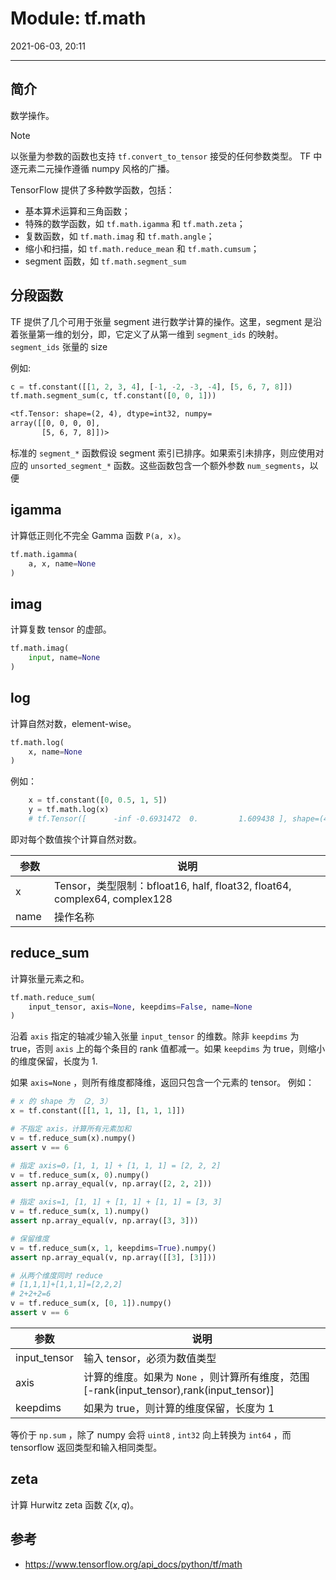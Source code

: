 # Module: tf.math

2021-06-03, 20:11
***

## 简介

数学操作。

> [!NOTE]
> 以张量为参数的函数也支持 `tf.convert_to_tensor` 接受的任何参数类型。
> TF 中逐元素二元操作遵循 numpy 风格的广播。

TensorFlow 提供了多种数学函数，包括：

- 基本算术运算和三角函数；
- 特殊的数学函数，如 `tf.math.igamma` 和 `tf.math.zeta`；
- 复数函数，如 `tf.math.imag` 和 `tf.math.angle`；
- 缩小和扫描，如 `tf.math.reduce_mean` 和 `tf.math.cumsum`；
- segment 函数，如 `tf.math.segment_sum`

## 分段函数

TF 提供了几个可用于张量 segment 进行数学计算的操作。这里，segment 是沿着张量第一维的划分，即，它定义了从第一维到 `segment_ids` 的映射。`segment_ids` 张量的 size 

例如:

```python
c = tf.constant([[1, 2, 3, 4], [-1, -2, -3, -4], [5, 6, 7, 8]])
tf.math.segment_sum(c, tf.constant([0, 0, 1]))
```

```txt
<tf.Tensor: shape=(2, 4), dtype=int32, numpy=
array([[0, 0, 0, 0],
       [5, 6, 7, 8]])>
```

标准的 `segment_*` 函数假设 segment 索引已排序。如果索引未排序，则应使用对应的 `unsorted_segment_*` 函数。这些函数包含一个额外参数 `num_segments`，以便

## igamma

计算低正则化不完全 Gamma 函数 `P(a, x)`。

```py
tf.math.igamma(
    a, x, name=None
)
```

## imag

计算复数 tensor 的虚部。

```py
tf.math.imag(
    input, name=None
)
```

## log

计算自然对数，element-wise。

```python
tf.math.log(
    x, name=None
)
```

例如：

```python
    x = tf.constant([0, 0.5, 1, 5])
    y = tf.math.log(x)
    # tf.Tensor([      -inf -0.6931472  0.         1.609438 ], shape=(4,), dtype=float32)
```

即对每个数值挨个计算自然对数。

| **参数** | **说明** |
| --- | --- |
| x | Tensor，类型限制：bfloat16, half, float32, float64, complex64, complex128 |
| name  | 操作名称 |

## reduce_sum

计算张量元素之和。

```python
tf.math.reduce_sum(
    input_tensor, axis=None, keepdims=False, name=None
)
```

沿着 `axis` 指定的轴减少输入张量 `input_tensor` 的维数。除非 `keepdims` 为 true，否则 `axis` 上的每个条目的 rank 值都减一。如果 `keepdims` 为 true，则缩小的维度保留，长度为 1.

如果 `axis=None` ，则所有维度都降维，返回只包含一个元素的 tensor。
例如：

```python
# x 的 shape 为 （2, 3）
x = tf.constant([[1, 1, 1], [1, 1, 1]])

# 不指定 axis，计算所有元素加和
v = tf.reduce_sum(x).numpy()
assert v == 6

# 指定 axis=0，[1, 1, 1] + [1, 1, 1] = [2, 2, 2]
v = tf.reduce_sum(x, 0).numpy()
assert np.array_equal(v, np.array([2, 2, 2]))

# 指定 axis=1, [1, 1] + [1, 1] + [1, 1] = [3, 3]
v = tf.reduce_sum(x, 1).numpy()
assert np.array_equal(v, np.array([3, 3]))

# 保留维度
v = tf.reduce_sum(x, 1, keepdims=True).numpy()
assert np.array_equal(v, np.array([[3], [3]]))

# 从两个维度同时 reduce
# [1,1,1]+[1,1,1]=[2,2,2]
# 2+2+2=6
v = tf.reduce_sum(x, [0, 1]).numpy()
assert v == 6
```

| 参数 | 说明 |
| --- | --- |
| input_tensor | 输入 tensor，必须为数值类型 |
| axis | 计算的维度。如果为 `None` ，则计算所有维度，范围 [-rank(input_tensor),rank(input_tensor)] |
| keepdims | 如果为 true，则计算的维度保留，长度为 1 |

等价于 `np.sum` ，除了 numpy 会将 `uint8` , `int32` 向上转换为 `int64` ，而 tensorflow 返回类型和输入相同类型。

## zeta

计算 Hurwitz zeta 函数 $\zeta(x,q)$。

## 参考

- https://www.tensorflow.org/api_docs/python/tf/math
